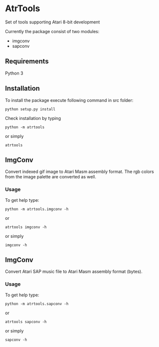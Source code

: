 # AtrTools
Set of tools supporting Atari 8-bit development

Currently the package consist of two modules:
- imgconv
- sapconv

## Requirements

Python 3 

## Installation

To install the package execute following command in src folder:

`python setup.py install`

Check installation by typing

`python -m atrtools`

or simply

`atrtools`

## ImgConv

Convert indexed gif image to Atari Masm assembly format. The rgb colors from the image palette are converted as well.

### Usage

To get help type:

`python -m atrtools.imgconv -h`

or 

`atrtools imgconv -h`

or simply

`imgconv -h`

## ImgConv

Convert Atari SAP music file to Atari Masm assembly format (bytes).

### Usage

To get help type:

`python -m atrtools.sapconv -h`

or 

`atrtools sapconv -h`

or simply

`sapconv -h`
